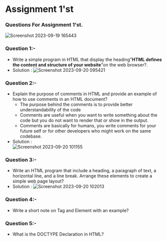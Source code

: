 # Assignment 1'st  
### Questions For Assignment 1'st.  


![Screenshot 2023-09-19 165443](https://github.com/Khush0031/pw-skills-full-stack-web-dev-assignment-solution/assets/121889921/23ee41a1-b6bf-4e74-9e4d-7258a73fc8ee)
### Question 1:-  
- Write a simple program in HTML that display the heading"**HTML defines the content and structure of your website**"on the web browser?.
- Solution :
  ![Screenshot 2023-09-20 095421](https://github.com/Khush0031/pw-skills-full-stack-web-dev-assignment-solution/assets/121889921/e4d21344-bcde-4361-882d-30a50214b00a)
### Question 2:-  
- Explain the purpose of comments in HTML and provide an example of how to use comments in an HTML document?
    - The purpose behind the comments is to provide better understandability of the code
    - Comments are useful when you want to write something about the code but you do not want to render that
      or show in the output.
    - Comments are basically for humans, you write comments for your future self or for other developers who
      might work on the same codebase.
- Solution :  
  ![Screenshot 2023-09-20 101155](https://github.com/Khush0031/pw-skills-full-stack-web-dev-assignment-solution/assets/121889921/9a55e203-5c26-4775-bacc-952123bc9489)
### Question 3:-  
- Write an HTML program that include a heading, a paragraph of text, a horizontal line, and a line break.
Arrange these elements to create a simple web page layout?
- Solution :
  ![Screenshot 2023-09-20 102013](https://github.com/Khush0031/pw-skills-full-stack-web-dev-assignment-solution/assets/121889921/db83a221-0b80-4d25-86ff-8ad43b8a4eef)
  
### Question 4:-  
- Write a short note on Tag and Element with an example?  
### Question 5:-  
- What is the DOCTYPE Declaration in HTML?

